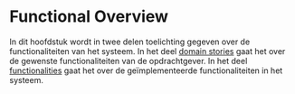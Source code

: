 # Functional Overview

In dit hoofdstuk wordt in twee delen toelichting gegeven over de functionaliteiten van het systeem.
In het deel [domain stories](./domain-stories.md) gaat het over de gewenste functionaliteiten van de opdrachtgever.
In het deel [functionalities](./functionalities.md) gaat het over de geïmplementeerde functionaliteiten in het systeem.
